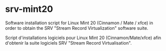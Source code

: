 # srv-mint20
Software installation script for Linux Mint 20 (Cinnamon / Mate / xfce) in order to obtain the SRV "Stream Record Virtualization" software suite.

Script d'installations logiciels pour Linux Mint 20 (Cinnamon/Mate/xfce) afin d'obtenir la suite logiciels SRV "Stream Record Virtualisation".

